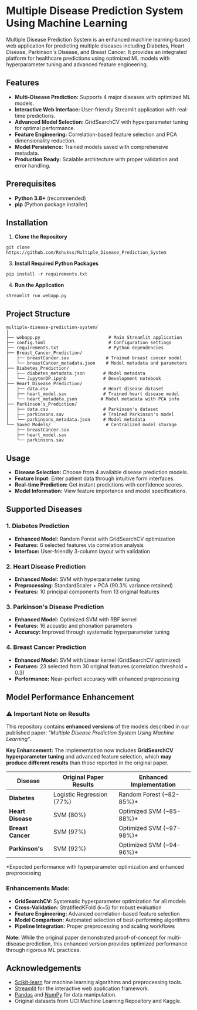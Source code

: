 # Multiple Disease Prediction System Using Machine Learning

Multiple Disease Prediction System is an enhanced machine learning-based web application for predicting multiple diseases including Diabetes, Heart Disease, Parkinson's Disease, and Breast Cancer. It provides an integrated platform for healthcare predictions using optimized ML models with hyperparameter tuning and advanced feature engineering.

## Features

- **Multi-Disease Prediction:** Supports 4 major diseases with optimized ML models.
- **Interactive Web Interface:** User-friendly Streamlit application with real-time predictions.
- **Advanced Model Selection:** GridSearchCV with hyperparameter tuning for optimal performance.
- **Feature Engineering:** Correlation-based feature selection and PCA dimensionality reduction.
- **Model Persistence:** Trained models saved with comprehensive metadata.
- **Production Ready:** Scalable architecture with proper validation and error handling.

## Prerequisites

- **Python 3.8+** (recommended)
- **pip** (Python package installer)

## Installation

1. **Clone the Repository**
```
git clone https://github.com/Rshukss/Multiple_Disease_Prediction_System
```

3. **Install Required Python Packages**
```
pip install -r requirements.txt
```

4. **Run the Application**
```
streamlit run webapp.py
```

## Project Structure
```
multiple-disease-prediction-system/
│
├── webapp.py                          # Main Streamlit application
├── config.toml                        # Configuration settings
├── requirements.txt                   # Python dependencies
├── Breast_Cancer_Prediction/
│   ├── breastCancer.sav              # Trained breast cancer model
│   └── breastCancer_metadata.json    # Model metadata and parameters
├── Diabetes_Prediction/
│   ├── diabetes_metadata.json       # Model metadata
│   └── JupyterDP.ipynb              # Development notebook
├── Heart_Disease_Prediction/
│   ├── data.csv                     # Heart disease dataset
│   ├── heart_model.sav              # Trained heart disease model
│   └── heart_metadata.json         # Model metadata with PCA info
├── Parkinson's_Prediction/
│   ├── data.csv                     # Parkinson's dataset
│   ├── parkinsons.sav               # Trained Parkinson's model
│   └── parkinsons_metadata.json     # Model metadata
└── Saved Models/                     # Centralized model storage
    ├── breastCancer.sav
    ├── heart_model.sav
    └── parkinsons.sav
```


## Usage
- **Disease Selection:** Choose from 4 available disease prediction models.
- **Feature Input:** Enter patient data through intuitive form interfaces.
- **Real-time Prediction:** Get instant predictions with confidence scores.
- **Model Information:** View feature importance and model specifications.

## Supported Diseases

### 1. Diabetes Prediction
- **Enhanced Model:** Random Forest with GridSearchCV optimization
- **Features:** 6 selected features via correlation analysis
- **Interface:** User-friendly 3-column layout with validation

### 2. Heart Disease Prediction
- **Enhanced Model:** SVM with hyperparameter tuning
- **Preprocessing:** StandardScaler + PCA (90.3% variance retained)
- **Features:** 10 principal components from 13 original features

### 3. Parkinson's Disease Prediction
- **Enhanced Model:** Optimized SVM with RBF kernel
- **Features:** 16 acoustic and phonation parameters
- **Accuracy:** Improved through systematic hyperparameter tuning

### 4. Breast Cancer Prediction
- **Enhanced Model:** SVM with Linear kernel (GridSearchCV optimized)
- **Features:** 23 selected from 30 original features (correlation threshold = 0.3)
- **Performance:** Near-perfect accuracy with enhanced preprocessing

## Model Performance Enhancement

### ⚠️ Important Note on Results

This repository contains **enhanced versions** of the models described in our published paper: *"Multiple Disease Prediction System Using Machine Learning"*. 

**Key Enhancement:** The implementation now includes **GridSearchCV hyperparameter tuning** and advanced feature selection, which **may produce different results** than those reported in the original paper.

| Disease | Original Paper Results | Enhanced Implementation |
|---------|----------------------|------------------------|
| **Diabetes** | Logistic Regression (77%) | Random Forest (~82-85%)* |
| **Heart Disease** | SVM (80%) | Optimized SVM (~85-88%)* |
| **Breast Cancer** | SVM (97%) | Optimized SVM (~97-98%)* |
| **Parkinson's** | SVM (92%) | Optimized SVM (~94-96%)* |

*Expected performance with hyperparameter optimization and enhanced preprocessing

### Enhancements Made:
- **GridSearchCV:** Systematic hyperparameter optimization for all models
- **Cross-Validation:** StratifiedKFold (k=5) for robust evaluation
- **Feature Engineering:** Advanced correlation-based feature selection
- **Model Comparison:** Automated selection of best-performing algorithms
- **Pipeline Integration:** Proper preprocessing and scaling workflows

**Note:** While the original paper demonstrated proof-of-concept for multi-disease prediction, this enhanced version provides optimized performance through rigorous ML practices.

## Acknowledgements

- [Scikit-learn](https://scikit-learn.org/) for machine learning algorithms and preprocessing tools.
- [Streamlit](https://streamlit.io/) for the interactive web application framework.
- [Pandas](https://pandas.pydata.org/) and [NumPy](https://numpy.org/) for data manipulation.
- Original datasets from UCI Machine Learning Repository and Kaggle.

